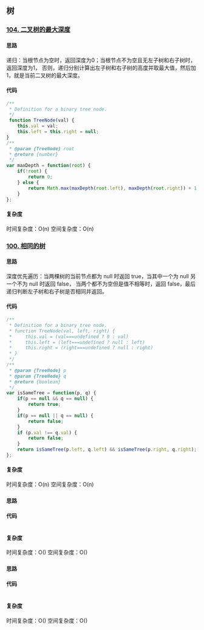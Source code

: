 ## 树
### [104. 二叉树的最大深度](https://leetcode-cn.com/problems/maximum-depth-of-binary-tree/submissions/)
#### 思路
递归：当根节点为空时，返回深度为0；当根节点不为空且无左子树和右子树时，返回深度为1，
否则，递归分别计算出左子树和右子树的高度并取最大值，然后加1，就是当前二叉树的最大深度。
#### 代码
```js
/**
 * Definition for a binary tree node.
 */
 function TreeNode(val) {
    this.val = val;
    this.left = this.right = null;
}
/**
 * @param {TreeNode} root
 * @return {number}
 */
var maxDepth = function(root) {
    if(!root) {
        return 0;
    } else {
        return Math.max(maxDepth(root.left), maxDepth(root.right)) + 1;
    }
};
```
#### 复杂度
时间复杂度：O(n)
空间复杂度：O(n)
### [100. 相同的树](https://leetcode-cn.com/problems/same-tree/)
#### 思路
深度优先遍历：当两棵树的当前节点都为 null 时返回 true，当其中一个为 null 另一个不为 null 时返回 false，
当两个都不为空但是值不相等时，返回 false，最后递归判断左子树和右子树是否相同并返回。    
#### 代码
```js
/**
 * Definition for a binary tree node.
 * function TreeNode(val, left, right) {
 *     this.val = (val===undefined ? 0 : val)
 *     this.left = (left===undefined ? null : left)
 *     this.right = (right===undefined ? null : right)
 * }
 */
/**
 * @param {TreeNode} p
 * @param {TreeNode} q
 * @return {boolean}
 */
var isSameTree = function(p, q) {
    if(p == null && q == null) {
        return true;
    } 
    if(p == null || q == null) {
        return false;
    } 
    if (p.val !== q.val) {
        return false;
    }
    return isSameTree(p.left, q.left) && isSameTree(p.right, q.right);
};
```
#### 复杂度
时间复杂度：O(n)
空间复杂度：O(n)


### []()
#### 思路

#### 代码
```js

```
#### 复杂度
时间复杂度：O()
空间复杂度：O()


### []()
#### 思路

#### 代码
```js

```
#### 复杂度
时间复杂度：O()
空间复杂度：O()